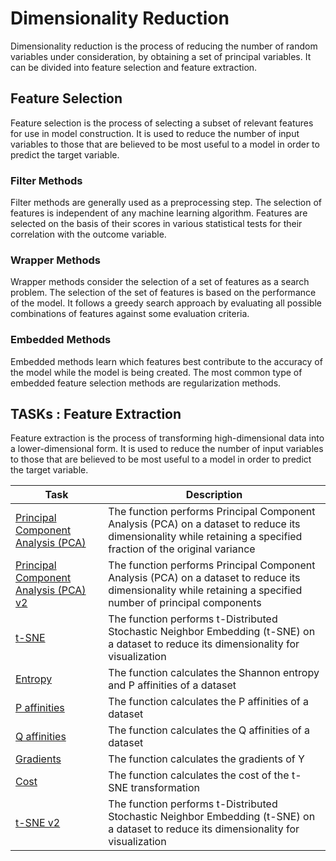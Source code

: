 # Dimensionality Reduction

Dimensionality reduction is the process of reducing the number of random variables under consideration, by obtaining a set of principal variables. It can be divided into feature selection and feature extraction.

## Feature Selection

Feature selection is the process of selecting a subset of relevant features for use in model construction. It is used to reduce the number of input variables to those that are believed to be most useful to a model in order to predict the target variable.

### Filter Methods
Filter methods are generally used as a preprocessing step. The selection of features is independent of any machine learning algorithm. Features are selected on the basis of their scores in various statistical tests for their correlation with the outcome variable.

### Wrapper Methods
Wrapper methods consider the selection of a set of features as a search problem. The selection of the set of features is based on the performance of the model. It follows a greedy search approach by evaluating all possible combinations of features against some evaluation criteria.

### Embedded Methods
Embedded methods learn which features best contribute to the accuracy of the model while the model is being created. The most common type of embedded feature selection methods are regularization methods.

## TASKs : Feature Extraction

Feature extraction is the process of transforming high-dimensional data into a lower-dimensional form. It is used to reduce the number of input variables to those that are believed to be most useful to a model in order to predict the target variable.

| Task                                              | Description                                                                                                                                                      |
|---------------------------------------------------|------------------------------------------------------------------------------------------------------------------------------------------------------------------|
| [Principal Component Analysis (PCA)](0-pca.py)    | The function performs Principal Component Analysis (PCA) on a dataset to reduce its dimensionality while retaining a specified fraction of the original variance |
| [Principal Component Analysis (PCA) v2](1-pca.py) | The function performs Principal Component Analysis (PCA) on a dataset to reduce its dimensionality while retaining a specified number of principal components    |
| [t-SNE](2-P_init.py)                                | The function performs t-Distributed Stochastic Neighbor Embedding (t-SNE) on a dataset to reduce its dimensionality for visualization                            |
| [Entropy](3-entropy.py)                           | The function calculates the Shannon entropy and P affinities of a dataset                                                                                        |
| [P affinities](4-P_affinities.py)                 | The function calculates the P affinities of a dataset                                                                                                            |
| [ Q affinities](5-Q_affinities.py)                | The function calculates the Q affinities of a dataset                                                                                                            |
| [Gradients](6-grads.py)                           | The function calculates the gradients of Y                                                                                                                       |
| [Cost](7-cost.py)                                 | The function calculates the cost of the t-SNE transformation                                                                                                     |
| [t-SNE v2](8-tsne.py)                             | The function performs t-Distributed Stochastic Neighbor Embedding (t-SNE) on a dataset to reduce its dimensionality for visualization                            |
